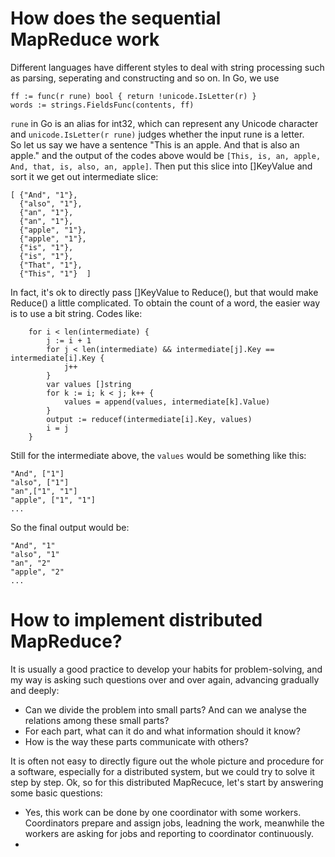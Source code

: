 # How does the sequential MapReduce work
Different languages have different styles to deal with string processing such as parsing, seperating and constructing and so on.
In Go, we use
```	
ff := func(r rune) bool { return !unicode.IsLetter(r) }
words := strings.FieldsFunc(contents, ff)
```
```rune``` in Go is an alias for int32, which can represent any Unicode character and ```unicode.IsLetter(r rune)``` judges whether
the input rune is a letter. </br>
So let us say we have a sentence "This is an apple. And that is also an apple." and the output of the codes above would be ```[This, is, an, apple,
 And, that, is, also, an, apple]```. Then put this slice into []KeyValue and sort it we get out intermediate slice: 
```
[ {"And", "1"},
  {"also", "1"},
  {"an", "1"},
  {"an", "1"},
  {"apple", "1"},
  {"apple", "1"},
  {"is", "1"},
  {"is", "1"},
  {"That", "1"},
  {"This", "1"}  ]
```
In fact, it's ok to directly pass []KeyValue to Reduce(), but that would make Reduce() a little complicated.
To obtain the count of a word, the easier way is to use a bit string. Codes like:
```
	for i < len(intermediate) {
		j := i + 1
		for j < len(intermediate) && intermediate[j].Key == intermediate[i].Key {
			j++
		}
		var values []string
		for k := i; k < j; k++ {
			values = append(values, intermediate[k].Value)
		}
		output := reducef(intermediate[i].Key, values)
		i = j
	}
```
Still for the intermediate above, the ```values``` would be something like this:
```
"And", ["1"]
"also", ["1"]
"an",["1", "1"]
"apple", ["1", "1"]
...
```
So the final output would be:
```
"And", "1"
"also", "1"
"an", "2"
"apple", "2"
...
```

# How to implement distributed MapReduce?
It is usually a good practice to develop your habits for problem-solving, and my way is asking such questions over and over again, advancing gradually and deeply:
* Can we divide the problem into small parts? And can we analyse the relations among these small parts?
* For each part, what can it do and what information should it know?
* How is the way these parts communicate with others?

It is often not easy to directly figure out the whole picture and procedure for a software, especially for a distributed system, 
but we could try to solve it step by step.
Ok, so for this distributed MapRecuce, let's start by answering some basic questions:

* Yes, this work can be done by one coordinator with some workers. Coordinators prepare and assign jobs, leadning the work, meanwhile
the workers are asking for jobs and reporting to coordinator continuously.
* 




